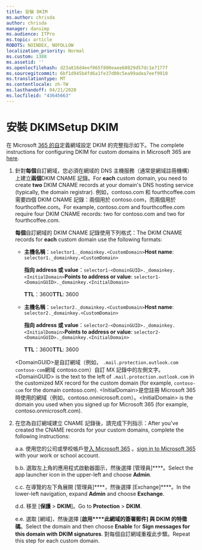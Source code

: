 ```yaml
---
title: 安裝 DKIM
ms.author: chrisda
author: chrisda
manager: dansimp
ms.audience: ITPro
ms.topic: article
ROBOTS: NOINDEX, NOFOLLOW
localization_priority: Normal
ms.custom: 1388
ms.assetid: ''
ms.openlocfilehash: d23a816d4eef065f800eaee60829d57dc1e7177f
ms.sourcegitcommit: 6bf1d945b4fd6a1fe37d00c5ea99adea7eef9910
ms.translationtype: MT
ms.contentlocale: zh-TW
ms.lasthandoff: 04/21/2020
ms.locfileid: "43645663"
---
```

# <a name="setup-dkim"></a><span data-ttu-id="7b538-102">安裝 DKIM</span><span class="sxs-lookup"><span data-stu-id="7b538-102">Setup DKIM</span></span>

<span data-ttu-id="7b538-103">在 Microsoft [365 的自](https://docs.microsoft.com/office365/SecurityCompliance/use-dkim-to-validate-outbound-email#what-you-need-to-do-to-manually-set-up-dkim-in-office-365)定義網域設定 DKIM 的完整指示如下。</span><span class="sxs-lookup"><span data-stu-id="7b538-103">The complete instructions for configuring DKIM for custom domains in Microsoft 365 are [here](https://docs.microsoft.com/office365/SecurityCompliance/use-dkim-to-validate-outbound-email#what-you-need-to-do-to-manually-set-up-dkim-in-office-365).</span></span>

1. <span data-ttu-id="7b538-104">針對**每個**自訂網域，您必須在網域的 DNS 主機服務（通常是網域註冊機構）上建立**兩個**DKIM CNAME 記錄。</span><span class="sxs-lookup"><span data-stu-id="7b538-104">For **each** custom domain, you need to create **two** DKIM CNAME records at your domain's DNS hosting service (typically, the domain registrar).</span></span> <span data-ttu-id="7b538-105">例如，contoso.com 和 fourthcoffee.com 需要四個 DKIM CNAME 記錄：兩個用於 contoso.com，而兩個用於 fourthcoffee.com。</span><span class="sxs-lookup"><span data-stu-id="7b538-105">For example, contoso.com and fourthcoffee.com require four DKIM CNAME records: two for contoso.com and two for fourthcoffee.com.</span></span>

   <span data-ttu-id="7b538-106">**每個**自訂網域的 DKIM CNAME 記錄使用下列格式：</span><span class="sxs-lookup"><span data-stu-id="7b538-106">The DKIM CNAME records for **each** custom domain use the following formats:</span></span>

   - <span data-ttu-id="7b538-107">**主機名稱**：`selector1._domainkey.<CustomDomain>`</span><span class="sxs-lookup"><span data-stu-id="7b538-107">**Host name**: `selector1._domainkey.<CustomDomain>`</span></span>

     <span data-ttu-id="7b538-108">**指向 address 或 value**：`selector1-<DomainGUID>._domainkey.<InitialDomain>`</span><span class="sxs-lookup"><span data-stu-id="7b538-108">**Points to address or value**: `selector1-<DomainGUID>._domainkey.<InitialDomain>`</span></span>

     <span data-ttu-id="7b538-109">**TTL**：3600</span><span class="sxs-lookup"><span data-stu-id="7b538-109">**TTL**: 3600</span></span>

   - <span data-ttu-id="7b538-110">**主機名稱**：`selector2._domainkey.<CustomDomain>`</span><span class="sxs-lookup"><span data-stu-id="7b538-110">**Host name**: `selector2._domainkey.<CustomDomain>`</span></span>

     <span data-ttu-id="7b538-111">**指向 address 或 value**：`selector2-<DomainGUID>._domainkey.<InitialDomain>`</span><span class="sxs-lookup"><span data-stu-id="7b538-111">**Points to address or value**: `selector2-<DomainGUID>._domainkey.<InitialDomain>`</span></span>

     <span data-ttu-id="7b538-112">**TTL**：3600</span><span class="sxs-lookup"><span data-stu-id="7b538-112">**TTL**: 3600</span></span>

   <span data-ttu-id="7b538-113">\<DomainGUID\>是自訂網域（例如， `.mail.protection.outlook.com` `contoso-com`網域 contoso.com）自訂 MX 記錄中的左側文字。</span><span class="sxs-lookup"><span data-stu-id="7b538-113">\<DomainGUID\> is the text to the left of `.mail.protection.outlook.com` in the customized MX record for the custom domain (for example, `contoso-com` for the domain contoso.com).</span></span> <span data-ttu-id="7b538-114">\<InitialDomain\>是您註冊 Microsoft 365 時使用的網域（例如，contoso.onmicrosoft.com）。</span><span class="sxs-lookup"><span data-stu-id="7b538-114">\<InitialDomain\> is the domain you used when you signed up for Microsoft 365 (for example, contoso.onmicrosoft.com).</span></span>

2. <span data-ttu-id="7b538-115">在您為自訂網域建立 CNAME 記錄後，請完成下列指示：</span><span class="sxs-lookup"><span data-stu-id="7b538-115">After you've created the CNAME records for your custom domains, complete the following instructions:</span></span>

   <span data-ttu-id="7b538-116">a.</span><span class="sxs-lookup"><span data-stu-id="7b538-116">a.</span></span> <span data-ttu-id="7b538-117">使用您的公司或學校帳戶登[入 Microsoft 365](https://support.office.microsoft.com/article/e9eb7d51-5430-4929-91ab-6157c5a050b4) 。</span><span class="sxs-lookup"><span data-stu-id="7b538-117">[sign in to Microsoft 365](https://support.office.microsoft.com/article/e9eb7d51-5430-4929-91ab-6157c5a050b4) with your work or school account.</span></span>

   <span data-ttu-id="7b538-118">b.</span><span class="sxs-lookup"><span data-stu-id="7b538-118">b.</span></span> <span data-ttu-id="7b538-119">選取左上角的應用程式啟動器圖示，然後選擇 [管理員]\*\*\*\*。</span><span class="sxs-lookup"><span data-stu-id="7b538-119">Select the app launcher icon in the upper-left and choose **Admin**.</span></span>

   <span data-ttu-id="7b538-120">c.</span><span class="sxs-lookup"><span data-stu-id="7b538-120">c.</span></span> <span data-ttu-id="7b538-121">在導覽的左下角展開 [管理員]\*\*\*\*，然後選擇 [Exchange]\*\*\*\*。</span><span class="sxs-lookup"><span data-stu-id="7b538-121">In the lower-left navigation, expand **Admin** and choose **Exchange**.</span></span>

   <span data-ttu-id="7b538-122">d.</span><span class="sxs-lookup"><span data-stu-id="7b538-122">d.</span></span> <span data-ttu-id="7b538-123">移至 [**保護** > **DKIM**]。</span><span class="sxs-lookup"><span data-stu-id="7b538-123">Go to **Protection** > **DKIM**.</span></span>

   <span data-ttu-id="7b538-124">e.</span><span class="sxs-lookup"><span data-stu-id="7b538-124">e.</span></span> <span data-ttu-id="7b538-125">選取 [網域]，然後選擇 [**啟用\*\*\*\*此網域的簽署郵件] 與 DKIM 的特徵碼**。</span><span class="sxs-lookup"><span data-stu-id="7b538-125">Select the domain and then choose **Enable** for **Sign messages for this domain with DKIM signatures**.</span></span> <span data-ttu-id="7b538-126">對每個自訂網域重複此步驟。</span><span class="sxs-lookup"><span data-stu-id="7b538-126">Repeat this step for each custom domain.</span></span>

